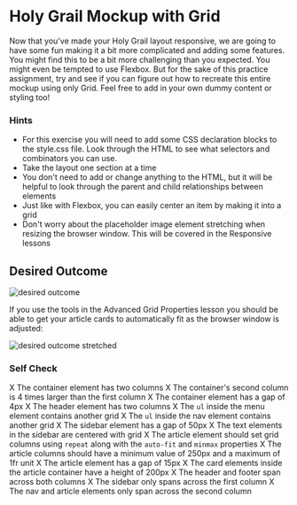 # Holy Grail Mockup with Grid

Now that you've made your Holy Grail layout responsive, we are going to have some fun making it a bit more complicated and adding some features. You might find this to be a bit more challenging than you expected. You might even be tempted to use Flexbox. But for the sake of this practice assignment, try and see if you can figure out how to recreate this entire mockup using only Grid. Feel free to add in your own dummy content or styling too!

### Hints
- For this exercise you will need to add some CSS declaration blocks to the style.css file. Look through the HTML to see what selectors and combinators you can use.
- Take the layout one section at a time
- You don't need to add or change anything to the HTML, but it will be helpful to look through the parent and child relationships between elements
- Just like with Flexbox, you can easily center an item by making it into a grid
- Don't worry about the placeholder image element stretching when resizing the browser window. This will be covered in the Responsive lessons

## Desired Outcome

![desired outcome](./desired-outcome.png)

If you use the tools in the Advanced Grid Properties lesson you should be able to get your article cards to automatically fit as the browser window is adjusted:

![desired outcome stretched](./desired-outcome-stretched.png)

### Self Check
X The container element has two columns
X The container's second column is 4 times larger than the first column
X The container element has a gap of 4px
X The header element has two columns
X The `ul` inside the menu element contains another grid
X The `ul` inside the nav element contains another grid
X The sidebar element has a gap of 50px
X The text elements in the sidebar are centered with grid
X The article element should set grid columns using `repeat` along with the `auto-fit` and `minmax` properties
X The article columns should have a minimum value of 250px and a maximum of 1fr unit
X The article element has a gap of 15px
X The card elements inside the article container have a height of 200px
X The header and footer span across both columns
X The sidebar only spans across the first column
X The nav and article elements only span across the second column
